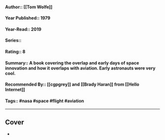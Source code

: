 #### Author:: [[Tom Wolfe]]
#### Year Published:: 1979
#### Year-Read:: 2019
#### Series::
#### Rating:: 8
#### Summary:: A book covering the overlap and early days of space innovation and how it overlaps with aviation. Early astronauts were very cool.
#### Recommended By:: [[cgpgrey]] and [[Brady Haran]] from [[Hello Internet]]
#### Tags:: #nasa #space #flight #aviation

---
## Cover
- ![]()